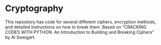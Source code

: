 # Cryptography
This repository has code for several different ciphers, encryption methods, and detailed instructions on how to break them. Based on "CRACKING CODES WITH PYTHON. An Introduction to Building and Breaking Ciphers" by Al Sweigart.
